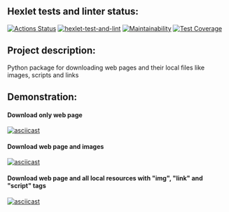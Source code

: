 ## Hexlet tests and linter status:
[![Actions Status](https://github.com/Alexion24/python-project-lvl3/workflows/hexlet-check/badge.svg)](https://github.com/Alexion24/python-project-lvl3/actions)
[![hexlet-test-and-lint](https://github.com/Alexion24/python-project-lvl3/actions/workflows/test-and-lint.yml/badge.svg)](https://github.com/Alexion24/python-project-lvl3/actions/workflows/test-and-lint.yml)
[![Maintainability](https://api.codeclimate.com/v1/badges/0fc79eb01bc2d7e8abe1/maintainability)](https://codeclimate.com/github/Alexion24/python-project-lvl3/maintainability)
[![Test Coverage](https://api.codeclimate.com/v1/badges/0fc79eb01bc2d7e8abe1/test_coverage)](https://codeclimate.com/github/Alexion24/python-project-lvl3/test_coverage)

## Project description:
Python package for downloading web pages and their local files like images, scripts and links

## Demonstration:
#### Download only web page
[![asciicast](https://asciinema.org/a/oSaDdMaVTVgFP3m8LwWIwgFEP.svg)](https://asciinema.org/a/oSaDdMaVTVgFP3m8LwWIwgFEP)

#### Download web page and images
[![asciicast](https://asciinema.org/a/9UojaafAZKHdnHIeSmlzoauHY.svg)](https://asciinema.org/a/9UojaafAZKHdnHIeSmlzoauHY)

#### Download web page and all local resources with "img", "link" and "script" tags
[![asciicast](https://asciinema.org/a/czjfsBZYTC8zQo9Ldfbmw9sp6.svg)](https://asciinema.org/a/czjfsBZYTC8zQo9Ldfbmw9sp6)
